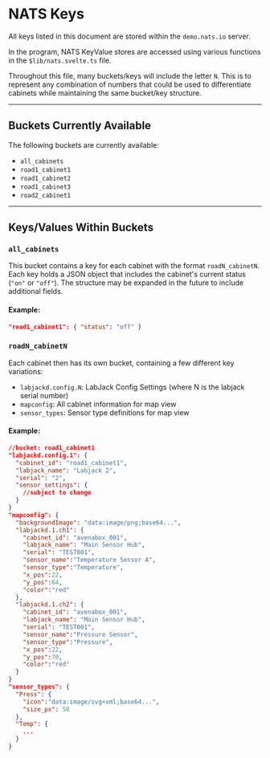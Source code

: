 # NATS Keys

All keys listed in this document are stored within the `demo.nats.io` server.

In the program, NATS KeyValue stores are accessed using various functions in the `$lib/nats.svelte.ts` file.

Throughout this file, many buckets/keys will include the letter `N`. This is to represent any combination of numbers that could be used to differentiate cabinets while maintaining the same bucket/key structure.

---

## Buckets Currently Available

The following buckets are currently available:

- `all_cabinets`
- `road1_cabinet1`
- `road1_cabinet2`
- `road1_cabinet3`
- `road2_cabinet1`

---

## Keys/Values Within Buckets

### `all_cabinets`
This bucket contains a key for each cabinet with the format `roadN_cabinetN`. Each key holds a JSON object that includes the cabinet's current status (`"on"` or `"off"`). The structure may be expanded in the future to include additional fields.

#### Example:
```json
"road1_cabinet1": { "status": "off" }
```

### `roadN_cabinetN`
Each cabinet then has its own bucket, containing a few different key variations:
- `labjackd.config.N`: LabJack Config Settings (where N is the labjack serial number)
- `mapconfig`: All cabinet information for map view
- `sensor_types`: Sensor type definitions for map view

#### Example:
```json
//bucket: road1_cabinet1
"labjackd.config.1": { 
  "cabinet_id": "road1_cabinet1",
  "labjack_name": "Labjack 2",
  "serial": "2",
  "sensor_settings": {
    //subject to change
  }
}
"mapconfig": {
  "backgroundImage": "data:image/png;base64...",
  "labjackd.1.ch1": {
    "cabinet_id": "avenabox_001",
    "labjack_name": "Main Sensor Hub",
    "serial": "TEST001",
    "sensor_name":"Temperature Sensor A",
    "sensor_type":"Temperature",
    "x_pos":22,
    "y_pos":64,
    "color":"red"
  },
  "labjackd.1.ch2": {
    "cabinet_id": "avenabox_001",
    "labjack_name": "Main Sensor Hub",
    "serial": "TEST001",
    "sensor_name":"Pressure Sensor",
    "sensor_type":"Pressure",
    "x_pos":22,
    "y_pos":70,
    "color":"red"
  }
}
"sensor_types": {
  "Press": {
    "icon":"data:image/svg+xml;base64...",
    "size_px": 50
  }, 
  "Temp": {
    ...
  }
}
```

